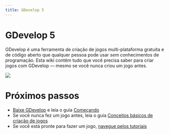 ```yaml
---
title: GDevelop 5
---
```

# GDevelop 5

GDevelop é uma ferramenta de criação de jogos multi-plataforma gratuita e de código aberto que qualquer pessoa pode usar _sem_ conhecimentos de programação. Esta wiki contêm tudo que você precisa saber para criar jogos com GDevelop — mesmo se você nunca criou um jogo antes.

![](https://wiki.gdevelop.io/_media/gdevelop5/interface/scene-editor/pasted/20200628-132624.png)


# Próximos passos

  * [Baixe GDevelop](https://gdevelop.io/) e leia o guia [Começando](/pt/gdevelop5/getting_started)
  * Se você nunca fez um jogo antes, leia o guia [Conceitos básicos de criação de jogos](/pt/gdevelop5/tutorials/basic-game-making-concepts)
  * Se você está pronte para fazer um jogo, [navegue pelos tutoriais](/pt/gdevelop5/tutorials)